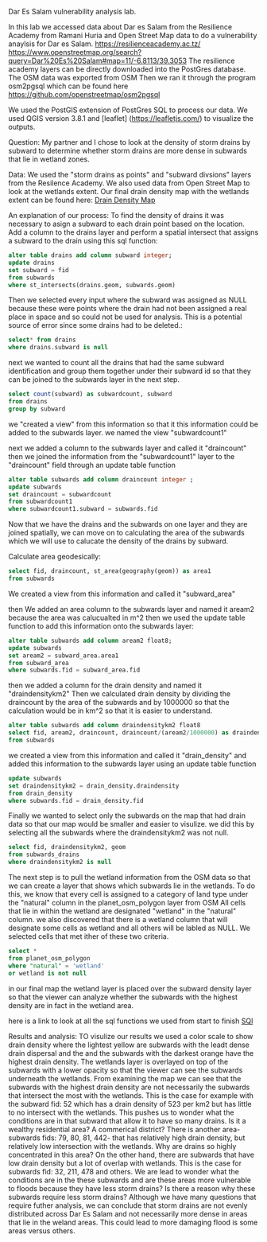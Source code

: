 Dar Es Salam vulnerability analysis lab. 

In this lab we accessed data about Dar es Salam from the Resilience Academy from Ramani Huria and Open Street Map data to do a 
vulnerability anaylsis for Dar es Salam. 
https://resilienceacademy.ac.tz/
https://www.openstreetmap.org/search?query=Dar%20Es%20Salam#map=11/-6.8113/39.3053
The resilience academy layers can be directly downloaded into the PostGres database. The OSM data was exported from OSM
Then we ran it through the program osm2pgsql which can be found here https://github.com/openstreetmap/osm2pgsql


We used the PostGIS extension of PostGres SQL to process our data. We used QGIS version 3.8.1 and [leaflet]
(https://leafletjs.com/) to visualize the outputs.

Question: My partner and I chose to look at the density of storm drains by subward to determine whether storm drains are more 
dense in subwards that lie in wetland zones.    

Data: We used the "storm drains as points" and "subward divsions" layers from the Resilence Academy.
We also used data from Open Street Map to look at the wetlands extent. 
Our final drain density map with the wetlands extent can be found here:
[Drain Density Map](qgis2web_2019_10_24-16_05_38_137842/index.html)

An explanation of our process:
To find the density of drains it was necessary to asign a subward to each drain point based on the 
location. Add a column to the drains layer and perform a spatial intersect that assigns a subward to the drain using this sql 
function:

```sql
alter table drains add column subward integer;
update drains
set subward = fid
from subwards
where st_intersects(drains.geom, subwards.geom)

```

Then we selected every input where the subward was assigned as NULL because these were points where 
the drain had not been assigned a real place in space and so could not be used for analysis. This is a potential 
source of error since some drains had to be deleted.:

```sql
select* from drains
where drains.subward is null 
```

next we wanted to count all the drains that had the same subward identification and group them together under their subward id 
so that they can be joined to the subwards layer in the next step. 

``` sql
select count(subward) as subwardcount, subward
from drains
group by subward
```

we "created a view" from this information so that it this information could be added to the subwards layer. we named
the view "subwardcount1"

next we added a column to the subwards layer and called it "draincount"
then we joined the information from the "subwardcount1" layer to the "draincount" field through an update table function

``` sql
alter table subwards add column draincount integer ;
update subwards 
set draincount = subwardcount 
from subwardcount1 
where subwardcount1.subward = subwards.fid
```

Now that we have the drains and the subwards on one layer and they are joined spatially, we can move on to calculating 
the area of the subwards which we will use to calucate the density of the drains by subward.

Calculate area geodesically:

``` sql
select fid, draincount, st_area(geography(geom)) as area1 
from subwards
```

We created a view from this information and called it "subward_area"

then We added an area column to the subwards layer and named it aream2 because the area was calucualted in m^2
then we used the update table function to add this information onto the subwards layer:

```sql
alter table subwards add column aream2 float8;
update subwards 
set aream2 = subward_area.area1
from subward_area 
where subwards.fid = subward_area.fid
```

then we added a column for the drain density and named it "draindensitykm2" 
Then we calculated drain density by dividing the draincount by the area of the subwards and by 1000000 so that
the calculation would be in km^2 so that it is easier to understand.

``` sql
alter table subwards add column draindensitykm2 float8
select fid, aream2, draincount, draincount/(aream2/1000000) as draindensity 
from subwards 
```

we created a view from this information and called it "drain_density" and added this information 
to the subwards layer using an update table function 

``` sql
update subwards 
set draindensitykm2 = drain_density.draindensity 
from drain_density
where subwards.fid = drain_density.fid
```

Finally we wanted to select only the subwards on the map that had drain data so that our map would be smaller and easier 
to visulize. we did this by selecting all the subwards where the draindensitykm2 was not null.

``` sql
select fid, draindensitykm2, geom
from subwards_drains
where draindensitykm2 is null
```

The next step is to pull the wetland information from the OSM data so that we can create a layer that shows which subwards
lie in the wetlands. 
To do this, we know that every cell is assigned to a category of land type under the "natural" column in the 
planet_osm_polygon layer from OSM
All cells that lie in within the wetland are designated "wetland" in the "natural" column.  we also discovered that there is a 
wetland column that will designate some cells as wetland and all others will be labled as NULL. We selected cells that met 
ither of these two criteria.

``` sql
select *
from planet_osm_polygon
where "natural" = 'wetland'
or wetland is not null
```

in our final map the wetland layer is placed over the subward density layer so that the viewer can analyze whether the 
subwards with the highest density are in fact in the wetland area.  

here is a link to look at all the sql functions we used from start to finish [SQl](noteslab5.sql)

Results and analysis: TO visulize our results we used a color scale to show drain density where the lightest yellow are 
subwards with the leadt dense drain dispersal and the and the subwards with the darkest orange have the highest drain 
density. The wetlands layer is overlayed on top of the subwards with a lower opacity so that the viewer can see the subwards
underneath the wetlands. 
From examining the map we can see that the subwards with the highest drain density are not necessarily the subwards that 
intersect the most with the wetlands. This is the case for example with the subward fid: 52 which has a drain density of 523 
per km2 but has little to no intersect with the wetlands. This pushes us to wonder what the conditions are in that subward 
that allow it to have so many drains. Is it a wealthy residential area? A commerical district? There is another area- subwards 
fids: 79, 80, 81, 442- that has relatively high drain density, but relatively low intersection with the wetlands. Why are 
drains so highly concentrated in this area? On the other hand, there are subwards that have low drain density but a lot of 
overlap with wetlands. This is the case for subwards fid: 32, 211, 478 and others. We are lead to wonder what the conditions
are in the these subwards and are these areas more vulnerable to floods because they have less storm drains? Is there a 
reason why these subwards require less storm drains? Although we have many questions that require futher analysis, we can 
conclude that storm drains are not evenly distributed across Dar Es Salam and not necessarily more dense in areas that lie in 
the weland areas. This could lead to more damaging flood is some areas versus others. 





